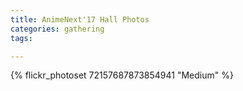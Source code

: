 ```yaml
---
title: AnimeNext'17 Hall Photos
categories: gathering
tags: 

---
```


{% flickr_photoset 72157687873854941 "Medium" %}